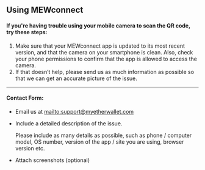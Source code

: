 ## Using MEWconnect

#### If you're having trouble using your mobile camera to scan the QR code, try these steps:

1. Make sure that your MEWconnect app is updated to its most recent version, and that the camera on your smartphone is clean. Also, check your phone permissions to confirm that the app is allowed to access the camera.
2. If that doesn’t help, please send us as much information as possible so that we can get an accurate picture of the issue.

***

#### Contact Form:

* Email us at <mailto:support@myetherwallet.com>

* <p>Include a detailed description of the issue.</p>
  <note>Please include as many details as possible, such as phone / computer model, OS number, version of the app / site you are using, browser version etc.</note>

* Attach screenshots (optional)
